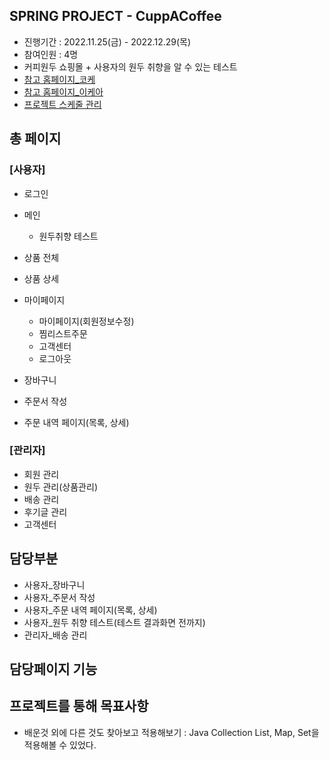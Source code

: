 

## SPRING PROJECT - CuppACoffee

- 진행기간 : 2022.11.25(금) - 2022.12.29(목)
- 참여인원 : 4명
- 커피원두 쇼핑몰 + 사용자의 원두 취향을 알 수 있는 테스트
- [참고 홈페이지_코케](https://smartstore.naver.com/jnbooks) 
- [참고 홈페이지_이케아](https://www.ikea.com/kr/ko/)
- [프로젝트 스케줄 관리](https://docs.google.com/spreadsheets/d/1dyp5GsrBrywq1jHbqxtnnueAX33mugWEkqiNYHWwU48/edit#gid=441105338) 

## 총 페이지
### [사용자]
- 로그인

- 메인
  - 원두취향 테스트
  
- 상품 전체
- 상품 상세

- 마이페이지 
  - 마이페이지(회원정보수정)
  - 찜리스트주문
  - 고객센터
  - 로그아웃

- 장바구니
- 주문서 작성
- 주문 내역 페이지(목록, 상세)

### [관리자]
- 회원 관리
- 원두 관리(상품관리)
- 배송 관리
- 후기글 관리
- 고객센터

## 담당부분 
- 사용자_장바구니
- 사용자_주문서 작성
- 사용자_주문 내역 페이지(목록, 상세)
- 사용자_원두 취향 테스트(테스트 결과화면 전까지)
- 관리자_배송 관리

## 담당페이지 기능

## 프로젝트를 통해 목표사항
- 배운것 외에 다른 것도 찾아보고 적용해보기 : Java Collection List, Map, Set을 적용해볼 수 있었다.


